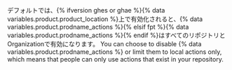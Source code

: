 デフォルトでは、{% ifversion ghes or ghae %}{% data variables.product.product_location %}上で有効化されると、{% data variables.product.prodname_actions %}{% elsif fpt %}{% data variables.product.prodname_actions %}{% endif %}はすべてのリポジトリとOrganizationで有効になります。 You can choose to disable {% data variables.product.prodname_actions %} or limit them to local actions only, which means that people can only use actions that exist in your repository.
